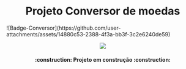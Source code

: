 <h1 align="center"> Projeto Conversor de moedas </h1>
![Badge-Conversor](https://github.com/user-attachments/assets/14880c53-2388-4f3a-bb3f-3c2e6240de59)

<p align="center">
<img loading="lazy" src="http://img.shields.io/static/v1?label=STATUS&message=EM%20DESENVOLVIMENTO&color=GREEN&style=for-the-badge"/>
</p>
<h4 align="center"> 
    :construction:  Projeto em construção  :construction:
</h4>
